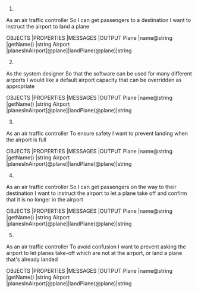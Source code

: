 1) 
As an air traffic controller
So I can get passengers to a destination
I want to instruct the airport to land a plane

OBJECTS |PROPERTIES             |MESSAGES         |OUTPUT
Plane   |name@string            |getName()        |string
Airport |planesInAirport[@plane]|landPlane(@plane)|string

2)
As the system designer
So that the software can be used for many different airports
I would like a default airport capacity that can be overridden as appropriate


OBJECTS |PROPERTIES             |MESSAGES         |OUTPUT
Plane   |name@string            |getName()        |string
Airport |planesInAirport[@plane]|landPlane(@plane)|string

3)
As an air traffic controller
To ensure safety
I want to prevent landing when the airport is full

OBJECTS |PROPERTIES             |MESSAGES         |OUTPUT
Plane   |name@string            |getName()        |string
Airport |planesInAirport[@plane]|landPlane(@plane)|string


4)
As an air traffic controller
So I can get passengers on the way to their destination
I want to instruct the airport to let a plane take off and confirm that it is no longer in the airport

OBJECTS |PROPERTIES             |MESSAGES         |OUTPUT
Plane   |name@string            |getName()        |string
Airport |planesInAirport[@plane]|landPlane(@plane)|string


5)
As an air traffic controller
To avoid confusion
I want to prevent asking the airport to let planes take-off which are not at the airport, or land a plane that's already landed

OBJECTS |PROPERTIES             |MESSAGES         |OUTPUT
Plane   |name@string            |getName()        |string
Airport |planesInAirport[@plane]|landPlane(@plane)|string

